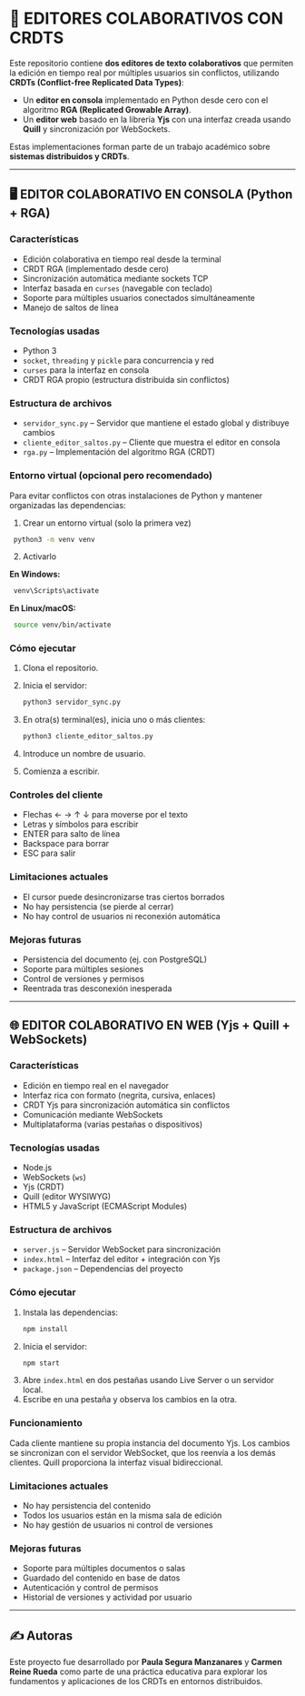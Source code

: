 # 📝 EDITORES COLABORATIVOS CON CRDTS

Este repositorio contiene **dos editores de texto colaborativos** que permiten la edición en tiempo real por múltiples usuarios sin conflictos, utilizando **CRDTs (Conflict-free Replicated Data Types)**:

- Un **editor en consola** implementado en Python desde cero con el algoritmo **RGA (Replicated Growable Array)**.
- Un **editor web** basado en la librería **Yjs** con una interfaz creada usando  **Quill** y sincronización por WebSockets.

Estas implementaciones forman parte de un trabajo académico sobre **sistemas distribuidos y CRDTs**.

---

## 🖥️ EDITOR COLABORATIVO EN CONSOLA (Python + RGA)

### Características

- Edición colaborativa en tiempo real desde la terminal
- CRDT RGA (implementado desde cero)
- Sincronización automática mediante sockets TCP
- Interfaz basada en `curses` (navegable con teclado)
- Soporte para múltiples usuarios conectados simultáneamente
- Manejo de saltos de línea

### Tecnologías usadas

- Python 3
- `socket`, `threading` y `pickle` para concurrencia y red
- `curses` para la interfaz en consola
- CRDT RGA propio (estructura distribuida sin conflictos)

### Estructura de archivos

- `servidor_sync.py` – Servidor que mantiene el estado global y distribuye cambios
- `cliente_editor_saltos.py` – Cliente que muestra el editor en consola
- `rga.py` – Implementación del algoritmo RGA (CRDT)

### Entorno virtual (opcional pero recomendado)

Para evitar conflictos con otras instalaciones de Python y mantener organizadas las dependencias:

1. Crear un entorno virtual (solo la primera vez)

  ```bash
   python3 -m venv venv
   ```
2. Activarlo

**En Windows:**

  ```bash
   venv\Scripts\activate
   ```

**En Linux/macOS:**

  ```bash
   source venv/bin/activate
   ```

### Cómo ejecutar

1. Clona el repositorio.
2. Inicia el servidor:

   ```bash
   python3 servidor_sync.py
   ```
3. En otra(s) terminal(es), inicia uno o más clientes:
   ```bash
   python3 cliente_editor_saltos.py
   ```
4. Introduce un nombre de usuario.
5. Comienza a escribir.

### Controles del cliente

- Flechas ← → ↑ ↓ para moverse por el texto
- Letras y símbolos para escribir
- ENTER para salto de línea
- Backspace para borrar
- ESC para salir

### Limitaciones actuales

- El cursor puede desincronizarse tras ciertos borrados
- No hay persistencia (se pierde al cerrar)
- No hay control de usuarios ni reconexión automática

### Mejoras futuras

- Persistencia del documento (ej. con PostgreSQL)
- Soporte para múltiples sesiones
- Control de versiones y permisos
- Reentrada tras desconexión inesperada

---

## 🌐 EDITOR COLABORATIVO EN WEB (Yjs + Quill + WebSockets)

### Características

- Edición en tiempo real en el navegador
- Interfaz rica con formato (negrita, cursiva, enlaces)
- CRDT Yjs para sincronización automática sin conflictos
- Comunicación mediante WebSockets
- Multiplataforma (varias pestañas o dispositivos)

### Tecnologías usadas

- Node.js
- WebSockets (`ws`)
- Yjs (CRDT)
- Quill (editor WYSIWYG)
- HTML5 y JavaScript (ECMAScript Modules)

### Estructura de archivos

- `server.js` – Servidor WebSocket para sincronización
- `index.html` – Interfaz del editor + integración con Yjs
- `package.json` – Dependencias del proyecto

### Cómo ejecutar

1. Instala las dependencias:
   ```bash
   npm install
   ```
2. Inicia el servidor:
   ```bash
   npm start
   ```
3. Abre `index.html` en dos pestañas usando Live Server o un servidor local.
4. Escribe en una pestaña y observa los cambios en la otra.

### Funcionamiento

Cada cliente mantiene su propia instancia del documento Yjs. Los cambios se sincronizan con el servidor WebSocket, que los reenvía a los demás clientes. Quill proporciona la interfaz visual bidireccional.

### Limitaciones actuales

- No hay persistencia del contenido
- Todos los usuarios están en la misma sala de edición
- No hay gestión de usuarios ni control de versiones

### Mejoras futuras

- Soporte para múltiples documentos o salas
- Guardado del contenido en base de datos
- Autenticación y control de permisos
- Historial de versiones y actividad por usuario

---

## ✍️ Autoras

Este proyecto fue desarrollado por **Paula Segura Manzanares** y **Carmen Reine Rueda** como parte de una práctica educativa para explorar los fundamentos y aplicaciones de los CRDTs en entornos distribuidos.

